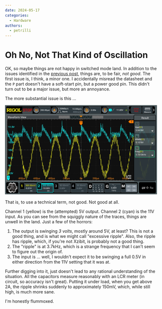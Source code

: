 ```yaml
---
date: 2024-05-17
categories: 
  - Hardware
authors:
  - petrilli 
---
```

# Oh No, Not That Kind of Oscillation

OK, so maybe things are not happy in switched mode land. In addition to
the issues identified in the [previous post](first-oscillation.md),
things are, to be fair, _not good_. The first issue is, I think, a minor
one. I accidentally misread the datasheet and the `P` part doesn't have
a soft-start pin, but a power good pin. This didn't turn out to be a
major issue, but more an annoyance.

The more substantial issue is this ...

![A horrifying scope trace](img/tps566238-scope-oh-noes.png)

That is, to use a technical term, not good. Not good at all.

Channel 1 (yellow) is the (attempted) 5V output. Channel 2 (cyan) is the
11V input. As you can see from the squiggly nature of the traces, things
are unwell in the land. Just a few of the horrors:

1. The output is swinging *3 volts*, mostly around 5V, at least? This is
   not a good thing, and is what we might call "excessive ripple". Also,
   the ripple has ripple, which, if you're not Xzibit, is probably not a
   good thing.
2. The "ripple" is at 3.7kHz, which is a strange frequency that I can't
   seem to figure out the origin of.
4. The input is ... well, I wouldn't expect it to be swinging a full
   0.5V in either direction from the 11V setting that it was at.

Further digging into it, just doesn't lead to any rational understanding
of the situation. All the capacitors measure reasonably with an LCR
meter (in circuit, so accuracy isn't great). Putting it under load, when
you get above 2A, the ripple shrinks suddenly to approximately 150mV,
which, while still high, is much more sane.

I'm honestly flummoxed.